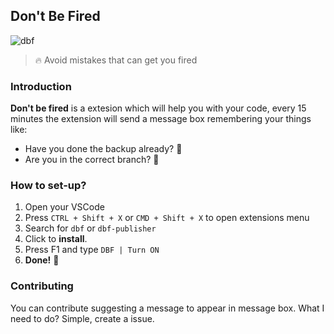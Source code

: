 ## Don't Be Fired

![dbf](https://i.imgur.com/TNvDSiB.png)

> 🔥 Avoid mistakes that can get you fired

### Introduction
**Don't be fired** is a extesion which will help you with your code, every 15 minutes the extension will send a message box remembering your things like:
- Have you done the backup already? 🤔
- Are you in the correct branch? 🤔

### How to set-up?
1. Open your VSCode
2. Press `CTRL + Shift + X` or `CMD + Shift + X` to open extensions menu
3. Search for `dbf` or `dbf-publisher`
4. Click to **install**.
5. Press F1 and type `DBF | Turn ON`
6. **Done!** 🥳

### Contributing
You can contribute suggesting a message to appear in message box.
What I need to do? Simple, create a issue.
